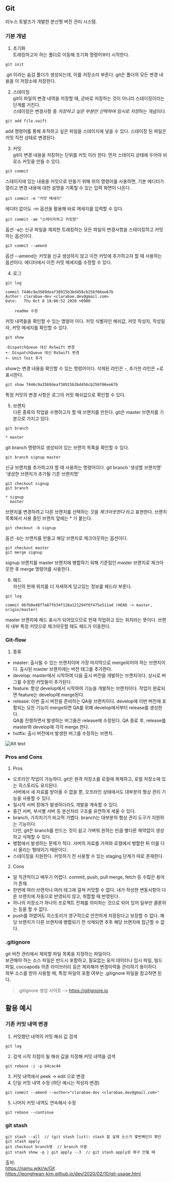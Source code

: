 ## Git  
리누스 토발즈가 개발한 분산형 버전 관리 시스템.  
  
  
  
### 기본 개념  
1. 초기화  
트래킹하고자 하는 폴더로 이동해 초기화 명령어부터 시작한다.  

```cli
git init
```  
  
.git 이라는 숨김 폴더가 생성되는데, 이를 저장소라 부른다. git은 폴더의 모든 변경 내용을 이 저장소에 저장한다.  

2. 스테이징  
git이 파일의 변경 내역을 저장할 때, 곧바로 저장하는 것이 아니라 스테이징이라는 단계를 거친다.  
스테이징은 변경사항 중 *저장하고 싶은 부분만 선택하여 임시로 저장*하는 개념이다.  
  
```cli
git add file.swift
```  
  
add 명령어를 통해 추적하고 싶은 파일을 스테이지에 넣을 수 있다. 스테이징 된 파일은 커밋 직전 상태로 변경된다.  

3. 커밋  
git이 변경 내용을 저장하는 단위를 커밋 이라 한다. 먼저 스테이지 상태에 두어야 비로소 커밋을 만들 수 있다.  
  
```cli
git commit
```  
  
스테이지에 있는 내용을 커밋으로 만들기 위해 위의 명령어를 사용하면, 기본 에디터가 열리고 변경 내용에 대한 설명을 기록할 수 있는 입력 화면이 나온다.  
  
```cli
git commit -m "커밋 메세지"
```  
  
에디터 없이도 -m 옵션을 활용해 바로 메세지를 입력할 수 있다.  
  
```cli
git commit -am "스테이지하고 커밋함"
```  
  
옵션 -a는 신규 파일을 제외한 트래킹하는 모든 파일의 변경사항을 스테이징하고 커밋하는 옵션이다.  
  
```cli
git commit --amend
```  
  
옵션 --amend는 커밋을 신규 생성하지 않고 이전 커밋에 추가하고자 할 때 사용하는 옵션이다. 에디터에서 이전 커밋 메세지를 수정할 수 있다.  

4. 로그  
  
```cli
git log

commit 7446c9a3569deaf38915b3bd456cb256f06ee67b
Author: clarabae-dev <clarabae.dev@gmail.com>
Date:   Thu Oct 8 18:06:52 2020 +0900

    readme 수정
```  
  
커밋 내역들을 확인할 수 있는 명령어 이다. 커밋 식별자인 해쉬값, 커밋 작성자, 작성일자, 커밋 메세지를 확인할 수 있다.  
  
```cli
git show

-DispatchQueue 대신 RxSwift 변경
+- DispatchQueue 대신 RxSwift 변경
+- Unit Test 추가
```  
  
show는 변경 내용을 확인할 수 있는 명령어이다. 삭제된 라인은 -, 추가한 라인은 +로 표시한다.  
  
```cli
git show 7446c9a3569deaf38915b3bd456cb256f06ee67b
```  
  
특정 커밋의 변경 사항은 로그의 커밋 해쉬값으로 확인할 수 있다.  

5. 브랜치  
다른 종류의 작업을 수행하고자 할 때 브랜치를 만든다. git은 master 브랜치를 기본으로 가지고 있다.  
  
```cli
git branch

* master
```  
  
git branch 명령어로 생성되어 있는 브랜치 목록을 확인할 수 있다.  
  
```cli
git branch signup master
```  
  
신규 브랜치를 추가하고자 할 때 사용하는 명령어이다. git branch '생성할 브랜치명' '생성한 브랜치가 추가될 기준 브랜치명'  
  
```cli
git checkout signup
git branch

* signup
  master
```  
  
브랜치를 변경하려고 다른 브랜치를 선택하는 것을 *체크아웃한다* 라고 표현한다. 브랜치 목록에서 사용 중인 브랜치 앞에는 * 가 붙는다.  
  
```cli
git checkout -b signup
```  
  
옵션 -b는 브랜치를 만들고 해당 브랜치로 체크아웃하는 옵션이다.  
  
```cli
git checkout master
git merge signup
```  
  
signup 브랜치를 master 브랜치에 병합하기 위해 기준점인 master 브랜치로 체크아웃한 후 merge 명령어를 사용한다.  

6. 헤드  
자신의 현재 위치를 더 자세하게 담고있는 정보를 헤드라 부른다.  
  
```cli
git log

commit 06fb0e48f7a87fb34f128a121294f6f475e511ad (HEAD -> master, origin/master)
```  
  
master 브랜치에 헤드 표시가 되어있으므로 현재 작업하고 있는 위치라는 뜻이다. 브랜치 내부 특정 커밋으로 체크아웃할 때도 헤드가 이동한다.  
  
### Git-flow  
1. 종류  
- master: 출시될 수 있는 브랜치이며 가장 마지막으로 merge되어야 하는 브랜치이다. 출시된 master 브랜치에는 버전 태그를 추가한다.  
- develop: master에서 시작하여 다음 출시 버전을 개발하는 브랜치이다. 상시로 버그를 수정한 커밋들이 추가된다.  
- feature: 항상 develop에서 시작하여 기능을 개발하는 브랜치이다. 작업이 완료되면 feature는 develop에 merge된다.  
- release: 이번 출시 버전을 준비하는 QA용 브랜치이다. develop에 이번 버전에 포함되는 모든 기능이 merge되면 QA를 위해 develop에서부터 release를 생성한다.  
		   QA를 진행하면서 발생하는 버그들은 release에 수정된다. QA 종료 후, release를 master와 develop에 각각 merge 한다.
- hotfix: 출시 버전에서 발생한 버그를 수정하는 브랜치.  
  
![Alt text](https://woowabros.github.io/img/2017-10-30/git-flow_overall_graph.png)  
  
  
### Pros and Cons  
1. Pros  
- 오프라인 작업이 가능하다. git은 원격 저장소를 로컬에 복제하고, 로컬 저장소에 있는 히스토리도 유지된다.  
서버에서 새 자료를 받아올 수 없을 뿐, 오프라인 상태에서도 대부분의 형상 관리 기능을 사용할 수 있다.  
- 일시적 서버 장애가 발생하더라도 개발을 계속할 수 있다.  
- 중간 서버, 부서별 서버 등 분산처리 구조를 유연하게 세울 수 있다.  
- branch, 가지치기가 비교적 가볍다. branch는 대부분의 형상 관리 도구가 지원하는 기능이다.  
다만, git은 branch를 만드는 것이 쉽고 가벼워 원하는 만큼 별다른 제약없이 생성하고 삭제할 수 있다.  
- 병합에서 발생하는 문제가 적다. 서버의 자료를 가져와 로컬에서 병합한 뒤 이를 다시 올리는 형태이기 때문이다.  
- 스테이징을 지원한다. 커밋하기 전 사용할 수 있는 staging 단계가 따로 존재한다.  
2. Cons  
- 덜 직관적이고 배우기 어렵다. commit, push, pull merge, fetch 등 수많은 용어가 존재.  
- 한번에 여러 브랜치나 여러 태그에 걸쳐 커밋할 수 없다. 내가 작성한 변동사항이 다른 브랜치에 자동으로 반영되지 않고, 취합할 때 반영된다.  
- 하나의 저장소가 하나의 프로젝트 전체를 의미하는 것으로 되어 있어 일부만 클론하는 등을 할 수 없다.  
- push를 하였어도 히스토리가 영구적으로 안전하게 저장된다고 보장할 수 없다. 해당 브랜치가 다른 브랜치에 병합되기 전 삭제되면 추후 해당 브랜치에 접근할 수 없다.  
  
### .gitignore  
git 버전 관리에서 제외할 파일 목록을 지정하는 파일이다.  
보관해야 하는 소스 파일은 반드시 포함하고, 필요없는 유저 데이터나 임시 파일, 빌드 파일, cocoapods 의존 라이브러리 등은 제외해야 변경이력을 관리하기 용이하다.  
외부 소스를 받아 사용할 때, 특정 파일의 포함 여부는 .gitignore 파일을 참고하면 된다.  
> .gitignore 생성 사이트 -> https://gitignore.io  
  
  
  
## 활용 예시  
  
  
### 기존 커밋 내역 변경  
1. 커밋했던 내역의 커밋 해쉬 값 검색  
  
```cli
git log
```  
  
2. 검색 시작 지점이 될 해쉬 값을 지정해 커밋 내역을 검색  
  
```cli
git rebase -i -p b4cac44  
```  
  
3. 커밋 내역에서 peek -> edit 으로 변경  
4. 단일 커밋 내역 수정 (하단 예시는 작성자 변경)  
  
```cli
git commit --amend --author="clarabae-dev <clarabae.dev@gmail.com>"  
```  
  
5. 나머지 커밋 내역도 연속해서 수정  
  
```cli
git rebase --continue  
```  
  
  
### git stash  
  
```cli
git stash --all  // (git stash list): stash 할 실제 소스가 몇번째인지 확인  
git stash apply  
git checkout branch명  // branch 이동  
git stash show -p | git apply --3  // git stash apply로 복구 안될 때  
```  
  
  
  
  
출처:  
https://namu.wiki/w/Git  
https://jeonghwan-kim.github.io/dev/2020/02/10/git-usage.html  